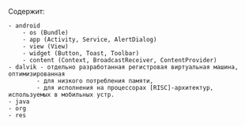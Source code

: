 
Содержит:

	- android
		- os (Bundle)
		- app (Activity, Service, AlertDialog)
		- view (View)
		- widget (Button, Toast, Toolbar)
		- content (Context, BroadcastReceiver, ContentProvider)
	- dalvik - отдельно разработанная регистровая виртуальная машина, оптимизированная 
			- для низкого потребления памяти, 
			- для исполнения на процессорах [RISC]-архитектур, используемых в мобильных устр.
	- java
	- org
	- res
